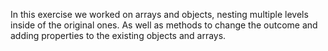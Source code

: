 In this exercise we worked on arrays and objects, nesting multiple levels inside of the original ones.
As well as methods to change the outcome and adding properties to the existing objects and arrays.
